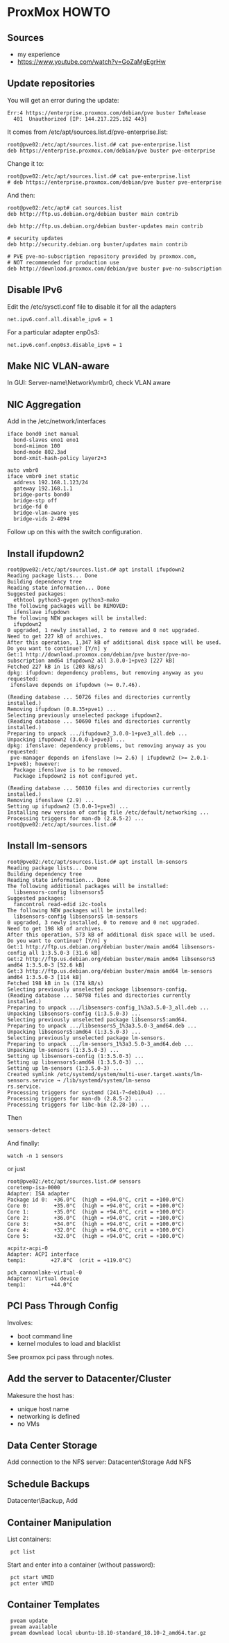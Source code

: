 # ProxMox HOWTO

## Sources

* my experience
* https://www.youtube.com/watch?v=GoZaMgEgrHw

## Update repositories

You will get an error during the update:
```
Err:4 https://enterprise.proxmox.com/debian/pve buster InRelease
  401  Unauthorized [IP: 144.217.225.162 443]
```

It comes from /etc/apt/sources.list.d/pve-enterprise.list:
```
root@pve02:/etc/apt/sources.list.d# cat pve-enterprise.list 
deb https://enterprise.proxmox.com/debian/pve buster pve-enterprise
```

Change it to:
```
root@pve02:/etc/apt/sources.list.d# cat pve-enterprise.list
# deb https://enterprise.proxmox.com/debian/pve buster pve-enterprise
```
And then:
```
root@pve02:/etc/apt# cat sources.list
deb http://ftp.us.debian.org/debian buster main contrib

deb http://ftp.us.debian.org/debian buster-updates main contrib

# security updates
deb http://security.debian.org buster/updates main contrib

# PVE pve-no-subscription repository provided by proxmox.com,
# NOT recommended for production use
deb http://download.proxmox.com/debian/pve buster pve-no-subscription
```

## Disable IPv6

Edit the /etc/sysctl.conf file to disable it for all the adapters

```
net.ipv6.conf.all.disable_ipv6 = 1
```
For a particular adapter enp0s3:

```
net.ipv6.conf.enp0s3.disable_ipv6 = 1
```

## Make NIC VLAN-aware

In GUI: Server-name\Network\vmbr0, check VLAN aware

## NIC Aggregation

Add in the /etc/network/interfaces
```
iface bond0 inet manual
  bond-slaves eno1 eno1
  bond-miimon 100
  bond-mode 802.3ad
  bond-xmit-hash-policy layer2+3

auto vmbr0
iface vmbr0 inet static
  address 192.168.1.123/24
  gateway 192.168.1.1
  bridge-ports bond0
  bridge-stp off
  bridge-fd 0
  bridge-vlan-aware yes
  bridge-vids 2-4094
```

Follow up on this with the switch configuration.

## Install ifupdown2

```
root@pve02:/etc/apt/sources.list.d# apt install ifupdown2
Reading package lists... Done
Building dependency tree       
Reading state information... Done
Suggested packages:
  ethtool python3-gvgen python3-mako
The following packages will be REMOVED:
  ifenslave ifupdown
The following NEW packages will be installed:
  ifupdown2
0 upgraded, 1 newly installed, 2 to remove and 0 not upgraded.
Need to get 227 kB of archives.
After this operation, 1,347 kB of additional disk space will be used.
Do you want to continue? [Y/n] y
Get:1 http://download.proxmox.com/debian/pve buster/pve-no-subscription amd64 ifupdown2 all 3.0.0-1+pve3 [227 kB]
Fetched 227 kB in 1s (203 kB/s)   
dpkg: ifupdown: dependency problems, but removing anyway as you requested:
 ifenslave depends on ifupdown (>= 0.7.46).

(Reading database ... 50726 files and directories currently installed.)
Removing ifupdown (0.8.35+pve1) ...
Selecting previously unselected package ifupdown2.
(Reading database ... 50690 files and directories currently installed.)
Preparing to unpack .../ifupdown2_3.0.0-1+pve3_all.deb ...
Unpacking ifupdown2 (3.0.0-1+pve3) ...
dpkg: ifenslave: dependency problems, but removing anyway as you requested:
 pve-manager depends on ifenslave (>= 2.6) | ifupdown2 (>= 2.0.1-1+pve8); however:
  Package ifenslave is to be removed.
  Package ifupdown2 is not configured yet.

(Reading database ... 50810 files and directories currently installed.)
Removing ifenslave (2.9) ...
Setting up ifupdown2 (3.0.0-1+pve3) ...
Installing new version of config file /etc/default/networking ...
Processing triggers for man-db (2.8.5-2) ...
root@pve02:/etc/apt/sources.list.d# 
```

## Install lm-sensors

```
root@pve02:/etc/apt/sources.list.d# apt install lm-sensors
Reading package lists... Done
Building dependency tree       
Reading state information... Done
The following additional packages will be installed:
  libsensors-config libsensors5
Suggested packages:
  fancontrol read-edid i2c-tools
The following NEW packages will be installed:
  libsensors-config libsensors5 lm-sensors
0 upgraded, 3 newly installed, 0 to remove and 0 not upgraded.
Need to get 198 kB of archives.
After this operation, 573 kB of additional disk space will be used.
Do you want to continue? [Y/n] y
Get:1 http://ftp.us.debian.org/debian buster/main amd64 libsensors-config all 1:3.5.0-3 [31.6 kB]
Get:2 http://ftp.us.debian.org/debian buster/main amd64 libsensors5 amd64 1:3.5.0-3 [52.6 kB]
Get:3 http://ftp.us.debian.org/debian buster/main amd64 lm-sensors amd64 1:3.5.0-3 [114 kB]
Fetched 198 kB in 1s (174 kB/s)     
Selecting previously unselected package libsensors-config.
(Reading database ... 50798 files and directories currently installed.)
Preparing to unpack .../libsensors-config_1%3a3.5.0-3_all.deb ...
Unpacking libsensors-config (1:3.5.0-3) ...
Selecting previously unselected package libsensors5:amd64.
Preparing to unpack .../libsensors5_1%3a3.5.0-3_amd64.deb ...
Unpacking libsensors5:amd64 (1:3.5.0-3) ...
Selecting previously unselected package lm-sensors.
Preparing to unpack .../lm-sensors_1%3a3.5.0-3_amd64.deb ...
Unpacking lm-sensors (1:3.5.0-3) ...
Setting up libsensors-config (1:3.5.0-3) ...
Setting up libsensors5:amd64 (1:3.5.0-3) ...
Setting up lm-sensors (1:3.5.0-3) ...
Created symlink /etc/systemd/system/multi-user.target.wants/lm-sensors.service → /lib/systemd/system/lm-senso
rs.service.
Processing triggers for systemd (241-7~deb10u4) ...
Processing triggers for man-db (2.8.5-2) ...
Processing triggers for libc-bin (2.28-10) ...
```

Then

```
sensors-detect
```

And finally:
```
watch -n 1 sensors
```
or just
```
root@pve02:/etc/apt/sources.list.d# sensors
coretemp-isa-0000
Adapter: ISA adapter
Package id 0:  +36.0°C  (high = +94.0°C, crit = +100.0°C)
Core 0:        +35.0°C  (high = +94.0°C, crit = +100.0°C)
Core 1:        +35.0°C  (high = +94.0°C, crit = +100.0°C)
Core 2:        +36.0°C  (high = +94.0°C, crit = +100.0°C)
Core 3:        +34.0°C  (high = +94.0°C, crit = +100.0°C)
Core 4:        +32.0°C  (high = +94.0°C, crit = +100.0°C)
Core 5:        +32.0°C  (high = +94.0°C, crit = +100.0°C)

acpitz-acpi-0
Adapter: ACPI interface
temp1:        +27.8°C  (crit = +119.0°C)

pch_cannonlake-virtual-0
Adapter: Virtual device
temp1:        +44.0°C  
```

## PCI Pass Through Config

Involves:

* boot command line
* kernel modules to load and blacklist

See proxmox pci pass through notes.

## Add the server to Datacenter/Cluster

Makesure the host has:

* unique host name
* networking is defined
* no VMs

## Data Center Storage

Add connection to the NFS server:  Datacenter\Storage Add NFS 

## Schedule Backups

Datacenter\Backup, Add


## Container Manipulation

List containers:
```
 pct list
```
Start and enter into a container (without password):
```
 pct start VMID
 pct enter VMID
```

## Container Templates
```
 pveam update
 pveam available
 pveam download local ubuntu-18.10-standard_18.10-2_amd64.tar.gz
```

